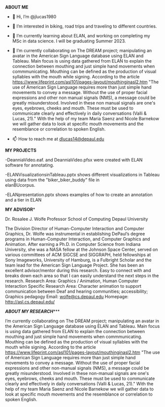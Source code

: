 
****ABOUT ME****

- 👋 Hi, I’m @jlucas1980
- 👀 I’m interested in biking, road trips and traveling to different countries. 
- 🌱 I’m currently learning about ELAN, and working on completing my MSc in data science. I will be graduating Summer 2023.
- 💞️ I’m currently collaborating on The DREAM project; manipulating an avatar in the American Sign Language database using ELAN and Tableau. Main focus is using data gathered from ELAN to explain the connection between mouthing and just simple hand movements when commmunicating. Mouthing can be defined as the production of visual syllables with the mouth while signing. According to the article https://www.lifeprint.com/asl101/pages-layout/mouthinginasl2.htm "The use of American Sign Language requires more than just simple hand movements to convey a message.  Without the use of proper facial expressions and other non manual signals (NMS), a message could be greatly misunderstood.  Involved in these non manual signals are one's eyes, eyebrows, cheeks and mouth.  These must be used to communicate clearly and effectively in daily conversations (Valli & Lucas, 21)." With the help of my team Maria Saenz and Nicole Barnekow we will gather data to look at specific mouth movements and the resemblance or correlation to spoken English.

- 📫 How to reach me at dlucas14@depaul.edu

**MY PROJECTS**

-DeanniaVideo.eaf. and DeanniaVideo.pfsx were created with ELAN software for annotating.

-ELANVisualizationsinTableau.pptx shows different visualizations in Tableau using data from the "biker_biker_buddy" file in   
 elanBUcorpus.
 
-ELANpresentation.pptx shows examples of how to create an annotation and a tier in ELAN

****MY ADVISOR*****

Dr. Rosalee J. Wolfe
Professor School of Computing
Depaul University

The Division Director of Human-Computer Interaction and Computer Graphics, Dr. Wolfe was instrumental in establishing DePaul’s degree programs in Human-Computer Interaction, and Computer Graphics and Animation. After earning a Ph.D. in Computer Science from Indiana University, she was a NASA fellow at the Johnson Space Center, served on various committees of ACM SIGCSE and SIGGRAPH, held fellowships at Sony Imageworks, University of Hamburg, is a Fulbright Scholar and the team lead for the American Sign Language Project.
She has been an excellent advisor/mentor during this research. Easy to connect with and breaks down each area so that I can easily understand the next steps in the research. 
Research Area: Graphics / Animation, Human Computer Interaction
Specific Research Area: Character animation to support communication between Deaf and hearing communities; accessibility; Graphics pedagogy
Email: wolfe@cs.depaul.edu
Homepage: http://asl.cs.depaul.edu/


***ABOUT MY RESEARCH******

I’m currently collaborating on The DREAM project; manipulating an avatar in the American Sign Language database using ELAN and Tableau. Main focus is using data gathered from ELAN to explain the connection between mouthing and just simple hand movements when commmunicating. Mouthing can be defined as the production of visual syllables with the mouth while signing. According to the article https://www.lifeprint.com/asl101/pages-layout/mouthinginasl2.htm "The use of American Sign Language requires more than just simple hand movements to convey a message.  Without the use of proper facial expressions and other non-manual signals (NMS), a message could be greatly misunderstood.  Involved in these non-manual signals are one's eyes, eyebrows, cheeks and mouth.  These must be used to communicate clearly and effectively in daily conversations (Valli & Lucas, 21)." With the help of my team Maria Saenz and Nicole Barnekow we will gather data to look at specific mouth movements and the resemblance or correlation to spoken English.
